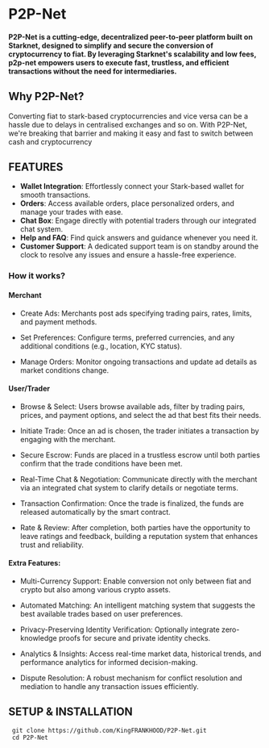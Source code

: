 # P2P-Net

#### P2P-Net is a cutting-edge, decentralized peer-to-peer platform built on Starknet, designed to simplify and secure the conversion of cryptocurrency to fiat. By leveraging Starknet's scalability and low fees, p2p-net empowers users to execute fast, trustless, and efficient transactions without the need for intermediaries.

## Why P2P-Net?
Converting fiat to stark-based cryptocurrencies and vice versa can be a hassle due to delays in centralised exchanges and so on. With P2P-Net, we're breaking that barrier and making it easy and fast to switch between cash and cryptocurrency

## FEATURES
- **Wallet Integration**: Effortlessly connect your Stark-based wallet for smooth transactions.
- **Orders**: Access available orders, place personalized orders, and manage your trades with ease.
- **Chat Box**: Engage directly with potential traders through our integrated chat system.
- **Help and FAQ**: Find quick answers and guidance whenever you need it.
- **Customer Support**: A dedicated support team is on standby around the clock to resolve any issues and ensure a hassle-free experience.

### How it works?
#### Merchant
- Create Ads: Merchants post ads specifying trading pairs, rates, limits, and payment methods.
  
- Set Preferences: Configure terms, preferred currencies, and any additional conditions (e.g., location, KYC status).

- Manage Orders: Monitor ongoing transactions and update ad details as market conditions change.

#### User/Trader
- Browse & Select: Users browse available ads, filter by trading pairs, prices, and payment options, and select the ad that best fits their needs.

- Initiate Trade: Once an ad is chosen, the trader initiates a transaction by engaging with the merchant.

- Secure Escrow: Funds are placed in a trustless escrow until both parties confirm that the trade conditions have been met.

- Real-Time Chat & Negotiation: Communicate directly with the merchant via an integrated chat system to clarify details or negotiate terms.

- Transaction Confirmation: Once the trade is finalized, the funds are released automatically by the smart contract.

- Rate & Review: After completion, both parties have the opportunity to leave ratings and feedback, building a reputation system that enhances trust and reliability.

#### Extra Features:

- Multi-Currency Support: Enable conversion not only between fiat and crypto but also among various crypto assets.

- Automated Matching: An intelligent matching system that suggests the best available trades based on user preferences.

- Privacy-Preserving Identity Verification: Optionally integrate zero-knowledge proofs for secure and private identity checks.

- Analytics & Insights: Access real-time market data, historical trends, and performance analytics for informed decision-making.

- Dispute Resolution: A robust mechanism for conflict resolution and mediation to handle any transaction issues efficiently.


## SETUP & INSTALLATION
```
 git clone https://github.com/KingFRANKHOOD/P2P-Net.git
 cd P2P-Net
```

